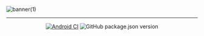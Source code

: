 ![banner(1)](https://user-images.githubusercontent.com/69297165/214772022-8fc6408f-6daf-4bd4-be12-90f48abd78f6.png)

---
<div align="center">

[![Android CI](https://github.com/Stalkerfish/EasterEggs/actions/workflows/android.yml/badge.svg)](https://github.com/Stalkerfish/EasterEggs/actions/workflows/android.yml) ![GitHub package.json version](https://img.shields.io/github/package-json/v/StalkerFish/EasterEggs?label=current%20version)

</div>



